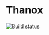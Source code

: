 # Thanox 

[![Build status](https://ci.appveyor.com/api/projects/status/9bh8ar3u95mg03v7?svg=true)](https://ci.appveyor.com/project/potestadetornaco/thanox)
